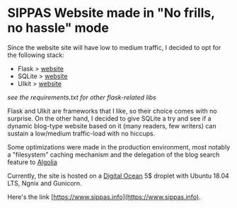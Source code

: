 # SIPPAS Website made in "No frills, no hassle" mode

Since the website site will have low to medium traffic, I decided to opt for the following stack:

- Flask > [website](http://flask.pocoo.org/)
- SQLite >  [website](https://sqlite.org/)
- UIkit > [website](https://getuikit.com/)

*see the requirements.txt for other flask-related libs*

Flask and UIkit are frameworks that I like, so their choice comes with no surprise. 
On the other hand, I decided to give SQLite a try and see if a dynamic blog-type website based on it (many readers, few writers) can sustain a low/medium traffic-load with no hiccups.

Some optimizations were made in the production environment, most notably a "filesystem" caching mechanism and the delegation of the blog search feature to [Algolia](https://www.algolia.com/)

Currently, the site is hosted on a [Digital Ocean](https://www.digitalocean.com/) 5$ droplet with Ubuntu 18.04 LTS, Ngnix and Gunicorn.

Here's the link [https://www.sippas.info](https://www.sippas.info).